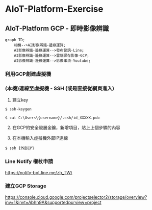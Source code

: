 # AIoT-Platform-Exercise
## AIoT-Platform GCP - 即時影像辨識 

```mermaid
graph TD;
    相機-->AI影像辨識-邊緣運算;
    AI影像辨識-邊緣運算-->發布警訊-Line;
    AI影像辨識-邊緣運算-->雲端保存影像-GCP;
    AI影像辨識-邊緣運算-->影像串流-Youtube;
```

### 利用GCP創建虛擬機
### (本機)連線至虛擬機 - SSH  (或是直接從網頁進入)

1. 建立key

`$ ssh-keygen` 

`$ cat C:\Users\{username}/.ssh/id_XXXXX.pub`

2. 在GCP的安全殼層金鑰，新增項目，貼上上個步驟的內容
   
3. 在本機輸入虛擬機外部IP連線

`$ ssh {外部IP}`
   
### Line Notify 權杖申請

https://notify-bot.line.me/zh_TW/

### 建立GCP Storage

https://console.cloud.google.com/projectselector2/storage/overview?inv=1&invt=Abhn9A&supportedpurview=project


